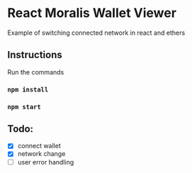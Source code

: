 # React Moralis Wallet Viewer

Example of switching connected network in react and ethers

## Instructions

Run the commands

### `npm install`

### `npm start`

## Todo:

-   [x] connect wallet
-   [x] network change
-   [ ] user error handling
